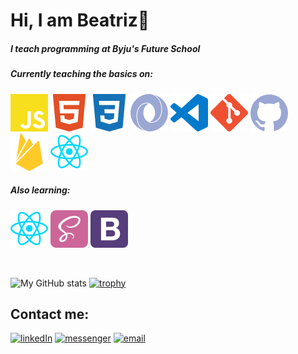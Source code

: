 # Hi, I am Beatriz👋

##### I teach programming at Byju's Future School

##### Currently teaching the basics on:  
![JS icon](https://raw.githubusercontent.com/Beatriz-Sanchez/Beatriz-Sanchez/99d2d5a8142254731bc058e0bb7167f2f96a4570/icons/js.svg "JavaScript")
![HTML icon](https://raw.githubusercontent.com/Beatriz-Sanchez/Beatriz-Sanchez/99d2d5a8142254731bc058e0bb7167f2f96a4570/icons/html5.svg "HTML")
![CSS icon](https://raw.githubusercontent.com/Beatriz-Sanchez/Beatriz-Sanchez/99d2d5a8142254731bc058e0bb7167f2f96a4570/icons/css3.svg "CSS")
![JSON icon](https://raw.githubusercontent.com/Beatriz-Sanchez/Beatriz-Sanchez/99d2d5a8142254731bc058e0bb7167f2f96a4570/icons/json_light.svg "JSON")
![VS Code icon](https://raw.githubusercontent.com/Beatriz-Sanchez/Beatriz-Sanchez/99d2d5a8142254731bc058e0bb7167f2f96a4570/icons/vscode.svg "Visual Studio Code")
![Git icon](https://raw.githubusercontent.com/Beatriz-Sanchez/Beatriz-Sanchez/99d2d5a8142254731bc058e0bb7167f2f96a4570/icons/git.svg "Git")
![GitHub icon](https://raw.githubusercontent.com/Beatriz-Sanchez/Beatriz-Sanchez/99d2d5a8142254731bc058e0bb7167f2f96a4570/icons/github.svg "GitHub")
![Firebase icon](https://raw.githubusercontent.com/Beatriz-Sanchez/Beatriz-Sanchez/99d2d5a8142254731bc058e0bb7167f2f96a4570/icons/firebase.svg "Firebase")
![React-native icon](https://raw.githubusercontent.com/Beatriz-Sanchez/Beatriz-Sanchez/main/icons/react-native.svg "React-native")

##### Also learning:
![ReactJS icon](https://raw.githubusercontent.com/Beatriz-Sanchez/Beatriz-Sanchez/main/icons/react-native.svg "React DOM")
![Sass icon](https://raw.githubusercontent.com/Beatriz-Sanchez/Beatriz-Sanchez/main/icons/sass-svgrepo-com.svg "Sass")
![Bootstrap icon](https://raw.githubusercontent.com/Beatriz-Sanchez/Beatriz-Sanchez/main/icons/bootstrap-svgrepo-com.svg "Bootstrap")


<br>

![My GitHub stats](https://github-readme-stats.vercel.app/api?username=Beatriz-Sanchez&show_icons=true&theme=gruvbox&hide_title=true)
[![trophy](https://github-profile-trophy.vercel.app/?username=Beatriz-Sanchez&theme=gruvbox)](https://github.com/Beatriz-Sanchez)

## Contact me:
[![linkedIn](https://img.shields.io/badge/LinkedIn-0077B5?style=flat&logo=linkedin&logoColor=white)](https://www.linkedin.com/in/beatriz-lisboa-sanchez/)
[![messenger](https://img.shields.io/badge/Messenger-00B2FF?style=flat&logo=messenger&logoColor=white)]( http://m.me/beatriz.lisan)
[![email](https://img.shields.io/badge/Gmail-D14836?style=flat&logo=gmail&logoColor=white)](mailto:bia.lsanchez@gmail.com?Subject=Hey%21%20I%20found%20you%20through%20GitHub)



  
<!---
Beatriz-Sanchez/Beatriz-Sanchez is a ✨ special ✨ repository because its `README.md` (this file) appears on your GitHub profile.
You can click the Preview link to take a look at your changes.
--->
